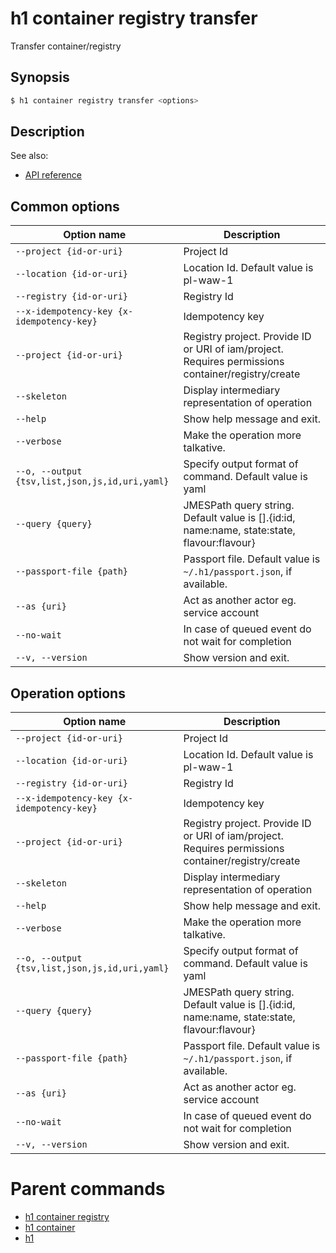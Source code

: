 
# h1 container registry transfer

Transfer container/registry

## Synopsis

```bash
$ h1 container registry transfer <options>
```

## Description

See also:

* [API reference](https://api.hyperone.com/v2/docs#operation/container_project_registry_transfer)

## Common options

| Option name                                        | Description                                                                                        |
| -------------------------------------------------- | -------------------------------------------------------------------------------------------------- |
| ```--project {id-or-uri}```                        | Project Id                                                                                         |
| ```--location {id-or-uri}```                       | Location Id. Default value is pl-waw-1                                                             |
| ```--registry {id-or-uri}```                       | Registry Id                                                                                        |
| ```--x-idempotency-key {x-idempotency-key}```      | Idempotency key                                                                                    |
| ```--project {id-or-uri}```                        | Registry project. Provide ID or URI of iam/project. Requires permissions container/registry/create |
| ```--skeleton```                                   | Display intermediary representation of operation                                                   |
| ```--help```                                       | Show help message and exit.                                                                        |
| ```--verbose```                                    | Make the operation more talkative.                                                                 |
| ```--o, --output {tsv,list,json,js,id,uri,yaml}``` | Specify output format of command. Default value is yaml                                            |
| ```--query {query}```                              | JMESPath query string. Default value is [].\{id:id, name:name, state:state, flavour:flavour\}      |
| ```--passport-file {path}```                       | Passport file. Default value is ```~/.h1/passport.json```, if available.                           |
| ```--as {uri}```                                   | Act as another actor eg. service account                                                           |
| ```--no-wait```                                    | In case of queued event do not wait for completion                                                 |
| ```--v, --version```                               | Show version and exit.                                                                             |

## Operation options

| Option name                                        | Description                                                                                        |
| -------------------------------------------------- | -------------------------------------------------------------------------------------------------- |
| ```--project {id-or-uri}```                        | Project Id                                                                                         |
| ```--location {id-or-uri}```                       | Location Id. Default value is pl-waw-1                                                             |
| ```--registry {id-or-uri}```                       | Registry Id                                                                                        |
| ```--x-idempotency-key {x-idempotency-key}```      | Idempotency key                                                                                    |
| ```--project {id-or-uri}```                        | Registry project. Provide ID or URI of iam/project. Requires permissions container/registry/create |
| ```--skeleton```                                   | Display intermediary representation of operation                                                   |
| ```--help```                                       | Show help message and exit.                                                                        |
| ```--verbose```                                    | Make the operation more talkative.                                                                 |
| ```--o, --output {tsv,list,json,js,id,uri,yaml}``` | Specify output format of command. Default value is yaml                                            |
| ```--query {query}```                              | JMESPath query string. Default value is [].\{id:id, name:name, state:state, flavour:flavour\}      |
| ```--passport-file {path}```                       | Passport file. Default value is ```~/.h1/passport.json```, if available.                           |
| ```--as {uri}```                                   | Act as another actor eg. service account                                                           |
| ```--no-wait```                                    | In case of queued event do not wait for completion                                                 |
| ```--v, --version```                               | Show version and exit.                                                                             |

# Parent commands

* [h1 container registry](./../README.md)
* [h1 container](./../../README.md)
* [h1](./../../../README.md)
